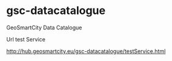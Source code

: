 # gsc-datacatalogue
GeoSmartCity Data Catalogue

Url test Service

http://hub.geosmartcity.eu/gsc-datacatalogue/testService.html
